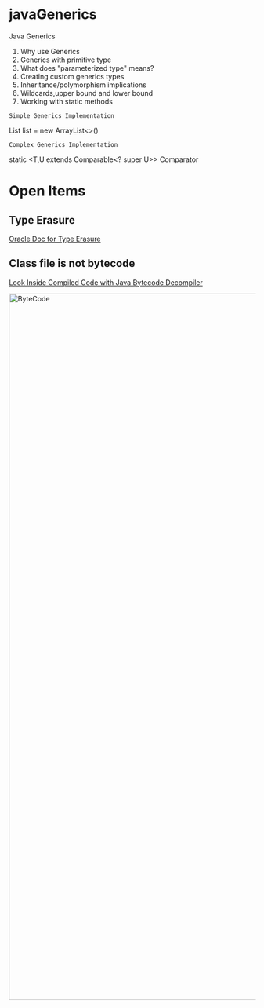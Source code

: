 # javaGenerics
Java Generics
1. Why use Generics
2. Generics with primitive type
3. What does "parameterized type" means?
4. Creating custom generics types
5. Inheritance/polymorphism implications
6. Wildcards,upper bound and lower bound
7. Working with static methods

``Simple Generics Implementation``

List<String> list = new ArrayList<>()

``Complex Generics Implementation``

static <T,U extends Comparable<? super U>>
Comparator<T>

# Open Items 
## Type Erasure 
   [Oracle Doc for Type Erasure](https://docs.oracle.com/javase/tutorial/java/generics/erasure.html)
   
## Class file is not bytecode
   [Look Inside Compiled Code with Java Bytecode Decompiler](https://blog.jetbrains.com/idea/2020/03/java-bytecode-decompiler/#:~:text=Open%20the%20necessary%20.,Bytecode%20Viewer%20plugin%20is%20enabled.)

<img width="1440" alt="ByteCode" src="https://user-images.githubusercontent.com/26598629/213909684-2a69dbcf-9101-4fa2-bdbc-87c651cb6926.png">
